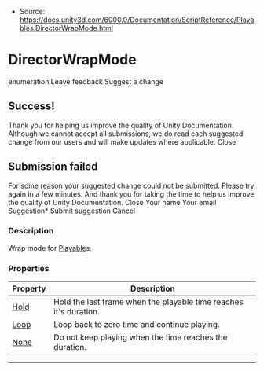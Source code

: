 * Source: https://docs.unity3d.com/6000.0/Documentation/ScriptReference/Playables.DirectorWrapMode.html

# DirectorWrapMode
enumeration
Leave feedback
Suggest a change
## Success!
Thank you for helping us improve the quality of Unity Documentation. Although we cannot accept all submissions, we do read each suggested change from our users and will make updates where applicable.
Close
## Submission failed
For some reason your suggested change could not be submitted. Please <a>try again</a> in a few minutes. And thank you for taking the time to help us improve the quality of Unity Documentation.
Close
Your name Your email Suggestion* Submit suggestion
Cancel
### Description
Wrap mode for [Playable](https://docs.unity3d.com/6000.0/Documentation/ScriptReference/Playables.Playable.html)s.
### Properties
Property | Description  
---|---  
[Hold](https://docs.unity3d.com/6000.0/Documentation/ScriptReference/Playables.DirectorWrapMode.Hold.html) | Hold the last frame when the playable time reaches it's duration.  
[Loop](https://docs.unity3d.com/6000.0/Documentation/ScriptReference/Playables.DirectorWrapMode.Loop.html) | Loop back to zero time and continue playing.  
[None](https://docs.unity3d.com/6000.0/Documentation/ScriptReference/Playables.DirectorWrapMode.None.html) | Do not keep playing when the time reaches the duration.  
* * *
